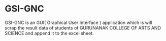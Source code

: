 # GSI-GNC
GSI-GNC is an GUI( Graphical User Interface ) application which is will scrap the result data of students of GURUNANAK COLLEGE OF ARTS AND SCIENCE and append it to the excel sheet.
